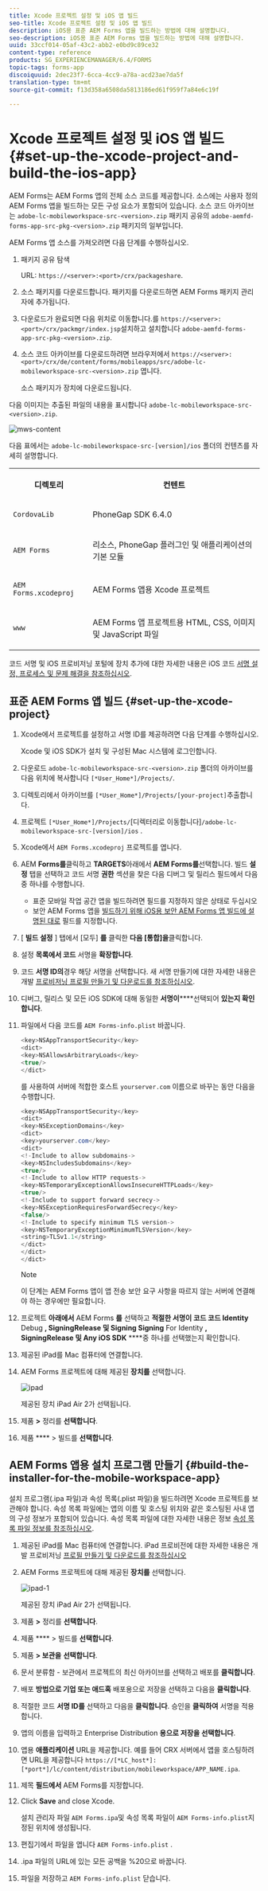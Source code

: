 ```yaml
---
title: Xcode 프로젝트 설정 및 iOS 앱 빌드
seo-title: Xcode 프로젝트 설정 및 iOS 앱 빌드
description: iOS용 표준 AEM Forms 앱을 빌드하는 방법에 대해 설명합니다.
seo-description: iOS용 표준 AEM Forms 앱을 빌드하는 방법에 대해 설명합니다.
uuid: 33ccf014-05af-43c2-abb2-e0bd9c89ce32
content-type: reference
products: SG_EXPERIENCEMANAGER/6.4/FORMS
topic-tags: forms-app
discoiquuid: 2dec23f7-6cca-4cc9-a78a-acd23ae7da5f
translation-type: tm+mt
source-git-commit: f13d358a6508da5813186ed61f959f7a84e6c19f

---
```



# Xcode 프로젝트 설정 및 iOS 앱 빌드 {#set-up-the-xcode-project-and-build-the-ios-app}

AEM Forms는 AEM Forms 앱의 전체 소스 코드를 제공합니다. 소스에는 사용자 정의 AEM Forms 앱을 빌드하는 모든 구성 요소가 포함되어 있습니다. 소스 코드 아카이브는 `adobe-lc-mobileworkspace-src-<version>.zip` 패키지 공유의 `adobe-aemfd-forms-app-src-pkg-<version>.zip` 패키지의 일부입니다.

AEM Forms 앱 소스를 가져오려면 다음 단계를 수행하십시오.

1. 패키지 공유 탐색

   URL: `https://<server>:<port>/crx/packageshare`.

1. 소스 패키지를 다운로드합니다. 패키지를 다운로드하면 AEM Forms 패키지 관리자에 추가됩니다.
1. 다운로드가 완료되면 다음 위치로 이동합니다.를 `https://<server>:<port>/crx/packmgr/index.jsp`설치하고 설치합니다 `adobe-aemfd-forms-app-src-pkg-<version>.zip`.

1. 소스 코드 아카이브를 다운로드하려면 브라우저에서 `https://<server>:<port>/crx/de/content/forms/mobileapps/src/adobe-lc-mobileworkspace-src-<version>.zip` 엽니다.

   소스 패키지가 장치에 다운로드됩니다.

다음 이미지는 추출된 파일의 내용을 표시합니다 `adobe-lc-mobileworkspace-src-<version>.zip`.

![mws-content](assets/mws-content.png)

다음 표에서는 `adobe-lc-mobileworkspace-src-[version]/ios` 폴더의 컨텐츠를 자세히 설명합니다.

<table> 
 <tbody> 
  <tr> 
   <th><p>디렉토리</p> </th> 
   <th><p>컨텐트</p> </th> 
  </tr> 
  <tr> 
   <td><p><code>CordovaLib</code></p> </td> 
   <td><p>PhoneGap SDK 6.4.0</p> </td> 
  </tr> 
  <tr> 
   <td><p><code>AEM Forms</code></p> </td> 
   <td><p>리소스, PhoneGap 플러그인 및 애플리케이션의 기본 모듈</p> </td> 
  </tr> 
  <tr> 
   <td><p><code>AEM Forms.xcodeproj</code></p> </td> 
   <td><p>AEM Forms 앱용 Xcode 프로젝트</p> </td> 
  </tr> 
  <tr> 
   <td><p><code>www</code></p> </td> 
   <td><p>AEM Forms 앱 프로젝트용 HTML, CSS, 이미지 및 JavaScript 파일</p> </td> 
  </tr> 
 </tbody> 
</table>

코드 서명 및 iOS 프로비저닝 포털에 장치 추가에 대한 자세한 내용은 iOS 코드 [서명 설정, 프로세스 및 문제 해결을 참조하십시오](https://developer.apple.com/library/ios/documentation/IDEs/Conceptual/AppDistributionGuide/MaintainingCertificates/MaintainingCertificates.html).

## 표준 AEM Forms 앱 빌드 {#set-up-the-xcode-project}

1. Xcode에서 프로젝트를 설정하고 서명 ID를 제공하려면 다음 단계를 수행하십시오.

   Xcode 및 iOS SDK가 설치 및 구성된 Mac 시스템에 로그인합니다.

1. 다운로드 `adobe-lc-mobileworkspace-src-<version>.zip` 폴더의 아카이브를 다음 위치에 복사합니다 `[*User_Home*]/Projects/`.
1. 디렉토리에서 아카이브를 `[*User_Home*]/Projects/[your-project]`추출합니다.
1. 프로젝트 ` [*User_Home*]/Projects/ `[디렉터리로 이동합니다]`/adobe-lc-mobileworkspace-src-[version]/ios` .
1. Xcode에서 `AEM Forms.xcodeproj` 프로젝트를 엽니다.
1. AEM **Forms를**&#x200B;클릭하고 **TARGETS**&#x200B;아래에서 **AEM Forms를**&#x200B;선택합니다. 빌드 **설정** 탭을 선택하고 코드 서명 **권한** 섹션을 찾은 다음 디버그 및 릴리스 필드에서 다음 중 하나를 수행합니다.

   * 표준 모바일 작업 공간 앱을 빌드하려면 필드를 지정하지 않은 상태로 두십시오
   * 보안 AEM Forms 앱을 [빌드하기 위해 iOS용 보안 AEM Forms 앱 빌드에 설명된 대로](/help/forms/using/building-secure-mobile-workspace-app.md) 필드를 지정합니다.

1. [ **빌드 설정** ] 탭에서 [모두] **를** 클릭한 **다음 [통합]을**&#x200B;클릭합니다.
1. 설정 **목록에서 코드** 서명을 **확장합니다**.
1. 코드 **서명 ID의**&#x200B;경우 해당 서명을 선택합니다. 새 서명 만들기에 대한 자세한 내용은 개발 [프로비저닝 프로필 만들기 및 다운로드를 참조하십시오](https://developer.apple.com/library/ios/documentation/IDEs/Conceptual/AppStoreDistributionTutorial/CreatingYourTeamProvisioningProfile/CreatingYourTeamProvisioningProfile.html).
1. 디버그, 릴리스 및 모든 iOS SDK에 대해 동일한 **서명이******&#x200B;선택되어 **있는지 확인합니다**.
1. 파일에서 다음 코드를 `AEM Forms-info.plist` 바꿉니다.

   ```java
   <key>NSAppTransportSecurity</key>
   <dict>
   <key>NSAllowsArbitraryLoads</key>
   <true/>
   </dict>
   ```

   를 사용하여 서버에 적합한 호스트 `yourserver.com` 이름으로 바꾸는 동안 다음을 수행합니다.

   ```java
   <key>NSAppTransportSecurity</key>
   <dict>
   <key>NSExceptionDomains</key>
   <dict>
   <key>yourserver.com</key>
   <dict>
   <!-Include to allow subdomains->
   <key>NSIncludesSubdomains</key>
   <true/>
   <!-Include to allow HTTP requests->
   <key>NSTemporaryExceptionAllowsInsecureHTTPLoads</key>
   <true/>
   <!-Include to support forward secrecy->
   <key>NSExceptionRequiresForwardSecrecy</key>
   <false/>
   <!-Include to specify minimum TLS version->
   <key>NSTemporaryExceptionMinimumTLSVersion</key>
   <string>TLSv1.1</string>
   </dict>
   </dict>
   </dict>
   ```

   >[!NOTE]
   >
   >이 단계는 AEM Forms 앱이 앱 전송 보안 요구 사항을 따르지 않는 서버에 연결해야 하는 경우에만 필요합니다.

1. 프로젝트 **아래에서** AEM Forms **를** 선택하고 **적절한 서명이 코드 코드 Identity** Debug **, SigningRelease 및 Signing Signing** For Identity **, SigningRelease 및 Any iOS SDK** ****&#x200B;중 하나를 선택했는지 확인합니다.
1. 제공된 iPad를 Mac 컴퓨터에 연결합니다.
1. AEM Forms 프로젝트에 대해 제공된 **장치를** 선택합니다.

   ![ipad](assets/ipad.png)

   제공된 장치 iPad Air 2가 선택됩니다.

1. 제품 **>** 정리를 **선택합니다**.
1. 제품 **** > 빌드를 **선택합니다**.

## AEM Forms 앱용 설치 프로그램 만들기 {#build-the-installer-for-the-mobile-workspace-app}

설치 프로그램(.ipa 파일)과 속성 목록(.plist 파일)을 빌드하려면 Xcode 프로젝트를 보관해야 합니다. 속성 목록 파일에는 앱의 이름 및 호스팅 위치와 같은 호스팅된 사내 앱의 구성 정보가 포함되어 있습니다. 속성 목록 파일에 대한 자세한 내용은 정보 [속성 목록 파일 정보를 참조하십시오](https://developer.apple.com/library/ios/#documentation/general/Reference/InfoPlistKeyReference/Articles/AboutInformationPropertyListFiles.html).

1. 제공된 iPad를 Mac 컴퓨터에 연결합니다. iPad 프로비전에 대한 자세한 내용은 개발 프로비저닝 [프로필 만들기 및 다운로드를 참조하십시오](https://developer.apple.com/library/ios/documentation/IDEs/Conceptual/AppStoreDistributionTutorial/CreatingYourTeamProvisioningProfile/CreatingYourTeamProvisioningProfile.html)
1. AEM Forms 프로젝트에 대해 제공된 **장치를** 선택합니다.

   ![ipad-1](assets/ipad-1.png)

   제공된 장치 iPad Air 2가 선택됩니다.

1. 제품 **>** 정리를 **선택합니다**.
1. 제품 **** > 빌드를 **선택합니다**.
1. 제품 **> 보관을** **선택합니다**.
1. 문서 분류함 - 보관에서 프로젝트의 최신 아카이브를 선택하고 배포를 **클릭합니다**.
1. 배포 **방법으로 기업 또는 애드혹** 배포용으로 저장을 선택하고 다음을 **클릭합니다**.
1. 적절한 코드 **서명 ID를** 선택하고 다음을 **클릭합니다**. 승인을 **클릭하여** 서명을 적용합니다.
1. 앱의 이름을 입력하고 Enterprise Distribution **용으로 저장을 선택합니다**.
1. 앱용 **애플리케이션** URL을 제공합니다. 예를 들어 CRX 서버에서 앱을 호스팅하려면 URL을 제공합니다 `https://[*LC_host*]:[*port*]/lc/content/distribution/mobileworkspace/APP_NAME.ipa`.
1. 제목 **필드에서** AEM Forms를 지정합니다.
1. Click **Save** and close Xcode.

   설치 관리자 파일 `AEM Forms.ipa`및 속성 목록 파일이 `AEM Forms-info.plist`지정된 위치에 생성됩니다.

1. 편집기에서 파일을 엽니다 `AEM Forms-info.plist` .
1. .ipa 파일의 URL에 있는 모든 공백을 %20으로 바꿉니다.
1. 파일을 저장하고 `AEM Forms-info.plist` 닫습니다.
